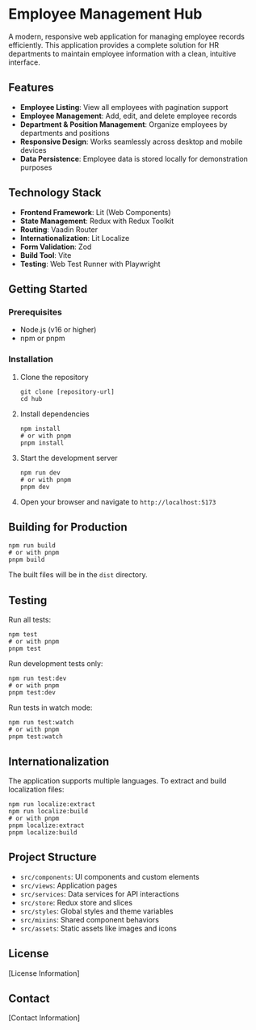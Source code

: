 # Employee Management Hub

A modern, responsive web application for managing employee records efficiently. This application provides a complete solution for HR departments to maintain employee information with a clean, intuitive interface.

## Features

- **Employee Listing**: View all employees with pagination support
- **Employee Management**: Add, edit, and delete employee records
- **Department & Position Management**: Organize employees by departments and positions
- **Responsive Design**: Works seamlessly across desktop and mobile devices
- **Data Persistence**: Employee data is stored locally for demonstration purposes

## Technology Stack

- **Frontend Framework**: Lit (Web Components)
- **State Management**: Redux with Redux Toolkit
- **Routing**: Vaadin Router
- **Internationalization**: Lit Localize
- **Form Validation**: Zod
- **Build Tool**: Vite
- **Testing**: Web Test Runner with Playwright

## Getting Started

### Prerequisites

- Node.js (v16 or higher)
- npm or pnpm

### Installation

1. Clone the repository

   ```
   git clone [repository-url]
   cd hub
   ```

2. Install dependencies

   ```
   npm install
   # or with pnpm
   pnpm install
   ```

3. Start the development server

   ```
   npm run dev
   # or with pnpm
   pnpm dev
   ```

4. Open your browser and navigate to `http://localhost:5173`

## Building for Production

```
npm run build
# or with pnpm
pnpm build
```

The built files will be in the `dist` directory.

## Testing

Run all tests:

```
npm test
# or with pnpm
pnpm test
```

Run development tests only:

```
npm run test:dev
# or with pnpm
pnpm test:dev
```

Run tests in watch mode:

```
npm run test:watch
# or with pnpm
pnpm test:watch
```

## Internationalization

The application supports multiple languages. To extract and build localization files:

```
npm run localize:extract
npm run localize:build
# or with pnpm
pnpm localize:extract
pnpm localize:build
```

## Project Structure

- `src/components`: UI components and custom elements
- `src/views`: Application pages
- `src/services`: Data services for API interactions
- `src/store`: Redux store and slices
- `src/styles`: Global styles and theme variables
- `src/mixins`: Shared component behaviors
- `src/assets`: Static assets like images and icons

## License

[License Information]

## Contact

[Contact Information]
